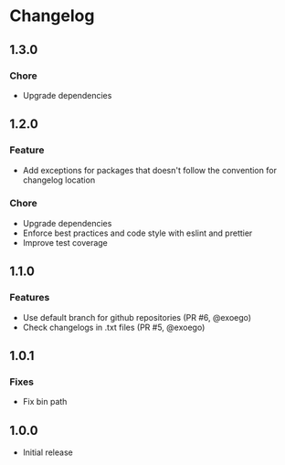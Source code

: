 # Changelog

## 1.3.0

### Chore

-   Upgrade dependencies

## 1.2.0

### Feature

-   Add exceptions for packages that doesn't follow the convention for changelog location

### Chore

-   Upgrade dependencies
-   Enforce best practices and code style with eslint and prettier
-   Improve test coverage

## 1.1.0

### Features

-   Use default branch for github repositories (PR #6, @exoego)
-   Check changelogs in .txt files (PR #5, @exoego)

## 1.0.1

### Fixes

-   Fix bin path

## 1.0.0

-   Initial release
